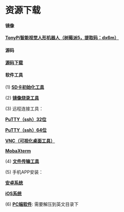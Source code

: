 # 资源下载

#### 镜像

[**TonyPi智能视觉人形机器人（树莓派5，提取码：dx6m）**](https://pan.baidu.com/s/1hXwcCgG-QPztweOWWWOVMA) 


#### 源码

[**源码下载**](https://store.hiwonder.com.cn/docs/TonyPi/5/%E6%BA%90%E7%A0%81.zip)

####  软件工具

(1) [**SD卡初始化工具**](https://store.hiwonder.com.cn/docs/common/SD_Card_initialize/SD_CardFormatter0500SetupEN.exe)

(2) [**镜像烧录工具**](https://store.hiwonder.com.cn/docs/common/Mirror_burning_tool/%E9%95%9C%E5%83%8F%E7%83%A7%E5%BD%95%E5%B7%A5%E5%85%B7.zip)

(3) 远程连接工具：

[**PuTTY（ssh）32位**](https://store.hiwonder.com.cn/docs/common/Remote_connection_tool/PuTTY%28ssh%29/32/putty-0.72-installer.msi)

[**PuTTY（ssh）64位**](https://store.hiwonder.com.cn/docs/common/Remote_connection_tool/PuTTY%28ssh%29/64/putty-64bit-0.72-installer.msi)

[**VNC（可视化桌面工具）**](https://store.hiwonder.com.cn/docs/common/Remote_connection_tool/VNC/VNC-Viewer-6.17.731-Windows.exe)

[**MobaXterm**](https://store.hiwonder.com.cn/docs/common/Remote_connection_tool/VNC/MobaXterm_Installer_v22.1.zip)

(4) [**文件传输工具**](https://store.hiwonder.com.cn/docs/common/File_transfer_tool/WinSCP-5.15.3-Setup.exe)

(5) 手机APP安装：

[**安卓系统**](https://play.google.com/store/apps/details?id=com.Wonder.Pi)

[**iOS系统**](https://apps.apple.com/cn/app/wonderpi/id1477946178)

(6) [**PC端软件**](https://store.hiwonder.com.cn/docs/TonyPi/PC%E7%AB%AF%E8%BD%AF%E4%BB%B6/main.rar): 需要解压到英文目录下